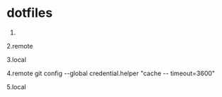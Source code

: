 dotfiles
===

1.

2.remote

3.local

4.remote    git config --global credential.helper "cache -- timeout=3600"

5.local
